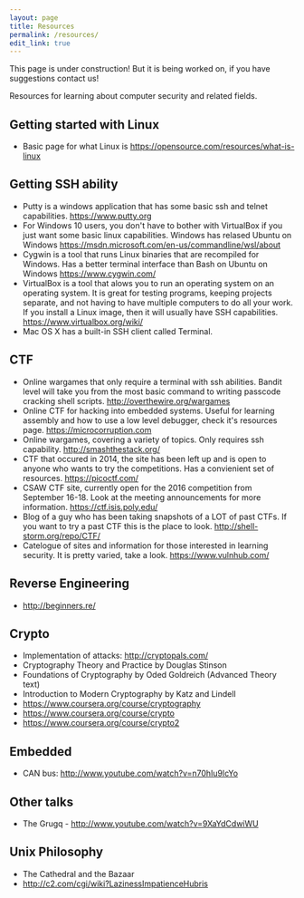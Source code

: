 ```yaml
---
layout: page
title: Resources
permalink: /resources/
edit_link: true
---
```


<span class="notice">This page is under construction! But it is being worked on, if you have suggestions contact us!</span>

Resources for learning about computer security and related fields.


## Getting started with Linux
  - Basic page for what Linux is <https://opensource.com/resources/what-is-linux>

## Getting SSH ability
  - Putty is a windows application that has some basic ssh and telnet capabilities. <https://www.putty.org>
  - For Windows 10 users, you don't have to bother with VirtualBox if you just want some basic linux capabilities. Windows has relased Ubuntu on Windows <https://msdn.microsoft.com/en-us/commandline/wsl/about>
  - Cygwin is a tool that runs Linux binaries that are recompiled for Windows. Has a better terminal interface than Bash on Ubuntu on Windows <https://www.cygwin.com/>
  - VirtualBox is a tool that alows you to run an operating system on an operating system. It is great for testing programs, keeping projects separate, and not having to have multiple computers to do all your work. If you install a Linux image, then it will usually have SSH capabilities. <https://www.virtualbox.org/wiki/>
  - Mac OS X has a built-in SSH client called Terminal.  

## CTF
  - Online wargames that only require a terminal with ssh abilities. Bandit level will take you from the most basic command to writing passcode cracking shell scripts. <http://overthewire.org/wargames>
  - Online CTF for hacking into embedded systems. Useful for learning assembly and how to use a low level debugger, check it's resources page. <https://microcorruption.com>
  - Online wargames, covering a variety of topics. Only requires ssh capability. <http://smashthestack.org/>
  - CTF that occured in 2014, the site has been left up and is open to anyone who wants to try the competitions. Has a convienient set of resources. <https://picoctf.com/>
  - CSAW CTF site, currently open for the 2016 competition from September 16-18. Look at the meeting announcements for more information. <https://ctf.isis.poly.edu/>
  - Blog of a guy who has been taking snapshots of a LOT of past CTFs. If you want to try a past CTF this is the place to look. <http://shell-storm.org/repo/CTF/>
  - Catelogue of sites and information for those interested in learning security. It is pretty varied, take a look. <https://www.vulnhub.com/>

## Reverse Engineering

  - http://beginners.re/

## Crypto 
  - Implementation of attacks: <http://cryptopals.com/>
  - Cryptography Theory and Practice by Douglas Stinson
  - Foundations of Cryptography by Oded Goldreich (Advanced Theory text)
  - Introduction to Modern Cryptography by Katz and Lindell
  - <https://www.coursera.org/course/cryptography>
  - <https://www.coursera.org/course/crypto>
  - <https://www.coursera.org/course/crypto2>

## Embedded
  - CAN bus: <http://www.youtube.com/watch?v=n70hIu9lcYo>

## Other talks
  - The Grugq - <http://www.youtube.com/watch?v=9XaYdCdwiWU>

## Unix Philosophy
  - The Cathedral and the Bazaar
  - <http://c2.com/cgi/wiki?LazinessImpatienceHubris>
